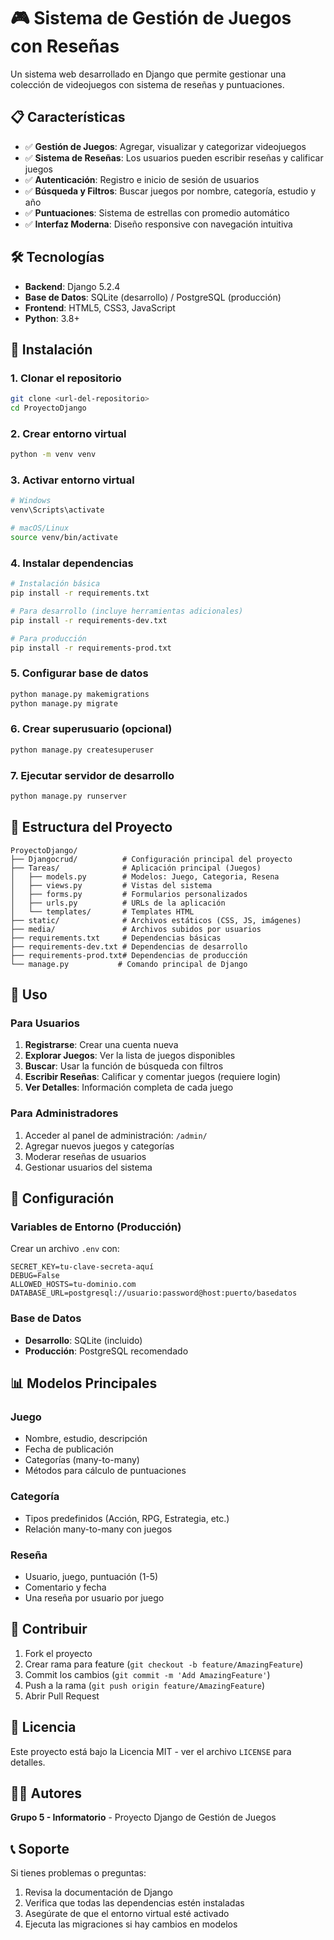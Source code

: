 # 🎮 Sistema de Gestión de Juegos con Reseñas

Un sistema web desarrollado en Django que permite gestionar una colección de videojuegos con sistema de reseñas y puntuaciones.

## 📋 Características

- ✅ **Gestión de Juegos**: Agregar, visualizar y categorizar videojuegos
- ✅ **Sistema de Reseñas**: Los usuarios pueden escribir reseñas y calificar juegos
- ✅ **Autenticación**: Registro e inicio de sesión de usuarios
- ✅ **Búsqueda y Filtros**: Buscar juegos por nombre, categoría, estudio y año
- ✅ **Puntuaciones**: Sistema de estrellas con promedio automático
- ✅ **Interfaz Moderna**: Diseño responsive con navegación intuitiva

## 🛠️ Tecnologías

- **Backend**: Django 5.2.4
- **Base de Datos**: SQLite (desarrollo) / PostgreSQL (producción)
- **Frontend**: HTML5, CSS3, JavaScript
- **Python**: 3.8+

## 🚀 Instalación

### 1. Clonar el repositorio
```bash
git clone <url-del-repositorio>
cd ProyectoDjango
```

### 2. Crear entorno virtual
```bash
python -m venv venv
```

### 3. Activar entorno virtual
```bash
# Windows
venv\Scripts\activate

# macOS/Linux
source venv/bin/activate
```

### 4. Instalar dependencias
```bash
# Instalación básica
pip install -r requirements.txt

# Para desarrollo (incluye herramientas adicionales)
pip install -r requirements-dev.txt

# Para producción
pip install -r requirements-prod.txt
```

### 5. Configurar base de datos
```bash
python manage.py makemigrations
python manage.py migrate
```

### 6. Crear superusuario (opcional)
```bash
python manage.py createsuperuser
```

### 7. Ejecutar servidor de desarrollo
```bash
python manage.py runserver
```

## 📁 Estructura del Proyecto

```
ProyectoDjango/
├── Djangocrud/          # Configuración principal del proyecto
├── Tareas/              # Aplicación principal (Juegos)
│   ├── models.py        # Modelos: Juego, Categoria, Resena
│   ├── views.py         # Vistas del sistema
│   ├── forms.py         # Formularios personalizados
│   ├── urls.py          # URLs de la aplicación
│   └── templates/       # Templates HTML
├── static/              # Archivos estáticos (CSS, JS, imágenes)
├── media/               # Archivos subidos por usuarios
├── requirements.txt     # Dependencias básicas
├── requirements-dev.txt # Dependencias de desarrollo
├── requirements-prod.txt# Dependencias de producción
└── manage.py           # Comando principal de Django
```

## 🎯 Uso

### Para Usuarios
1. **Registrarse**: Crear una cuenta nueva
2. **Explorar Juegos**: Ver la lista de juegos disponibles
3. **Buscar**: Usar la función de búsqueda con filtros
4. **Escribir Reseñas**: Calificar y comentar juegos (requiere login)
5. **Ver Detalles**: Información completa de cada juego

### Para Administradores
1. Acceder al panel de administración: `/admin/`
2. Agregar nuevos juegos y categorías
3. Moderar reseñas de usuarios
4. Gestionar usuarios del sistema

## 🔧 Configuración

### Variables de Entorno (Producción)
Crear un archivo `.env` con:
```
SECRET_KEY=tu-clave-secreta-aquí
DEBUG=False
ALLOWED_HOSTS=tu-dominio.com
DATABASE_URL=postgresql://usuario:password@host:puerto/basedatos
```

### Base de Datos
- **Desarrollo**: SQLite (incluido)
- **Producción**: PostgreSQL recomendado

## 📊 Modelos Principales

### Juego
- Nombre, estudio, descripción
- Fecha de publicación
- Categorías (many-to-many)
- Métodos para cálculo de puntuaciones

### Categoría
- Tipos predefinidos (Acción, RPG, Estrategia, etc.)
- Relación many-to-many con juegos

### Reseña
- Usuario, juego, puntuación (1-5)
- Comentario y fecha
- Una reseña por usuario por juego

## 🤝 Contribuir

1. Fork el proyecto
2. Crear rama para feature (`git checkout -b feature/AmazingFeature`)
3. Commit los cambios (`git commit -m 'Add AmazingFeature'`)
4. Push a la rama (`git push origin feature/AmazingFeature`)
5. Abrir Pull Request

## 📝 Licencia

Este proyecto está bajo la Licencia MIT - ver el archivo `LICENSE` para detalles.

## 👨‍💻 Autores

**Grupo 5 - Informatorio** - Proyecto Django de Gestión de Juegos

## 📞 Soporte

Si tienes problemas o preguntas:
1. Revisa la documentación de Django
2. Verifica que todas las dependencias estén instaladas
3. Asegúrate de que el entorno virtual esté activado
4. Ejecuta las migraciones si hay cambios en modelos
